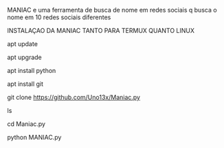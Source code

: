 
MANIAC e uma ferramenta de busca de nome em redes sociais
q busca o nome em 10 redes sociais diferentes

INSTALAÇAO DA MANIAC TANTO PARA TERMUX QUANTO LINUX

apt update

apt upgrade

apt install python

apt install git

git clone https://github.com/Uno13x/Maniac.py

ls

cd Maniac.py

python MANIAC.py

